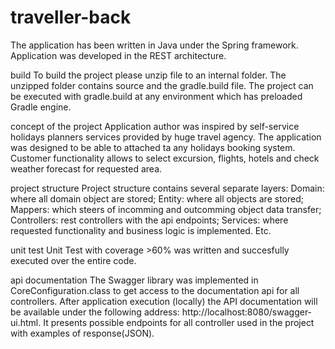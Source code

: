 # traveller-back

The application has been written in Java under the Spring framework. Application was developed in the REST architecture.

build
To build the project please unzip file to an internal folder. The unzipped folder contains source and the gradle.build file. 
The project can be executed with gradle.build at any environment which has preloaded Gradle engine. 

concept of the project
Application author was inspired by self-service holidays planners services provided by huge travel agency. 
The application was designed to be able to attached ta any holidays booking system. 
Customer functionality allows to select excursion, flights, hotels and check weather forecast for requested area.

project structure
Project structure contains several separate layers: 
	Domain: where all domain object are stored;
	Entity: where all objects are stored;
	Mappers: which steers of incomming and outcomming object data transfer;
	Controllers: rest controllers with the api endpoints;
	Services: where requested functionality and business logic is implemented. 
Etc.

unit test
Unit Test with coverage >60% was written and succesfully executed over the entire code.

api documentation
The Swagger library was implemented in CoreConfiguration.class to get access to the documentation api for all controllers. 
After application execution (locally) the API documentation will be available under the following address: http://localhost:8080/swagger-ui.html.
It presents possible endpoints for all controller used in the project with examples of response(JSON).
